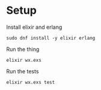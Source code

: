# Setup

Install elixir and erlang

    sudo dnf install -y elixir erlang

Run the thing

    elixir wx.exs

Run the tests

    elixir wx.exs test
